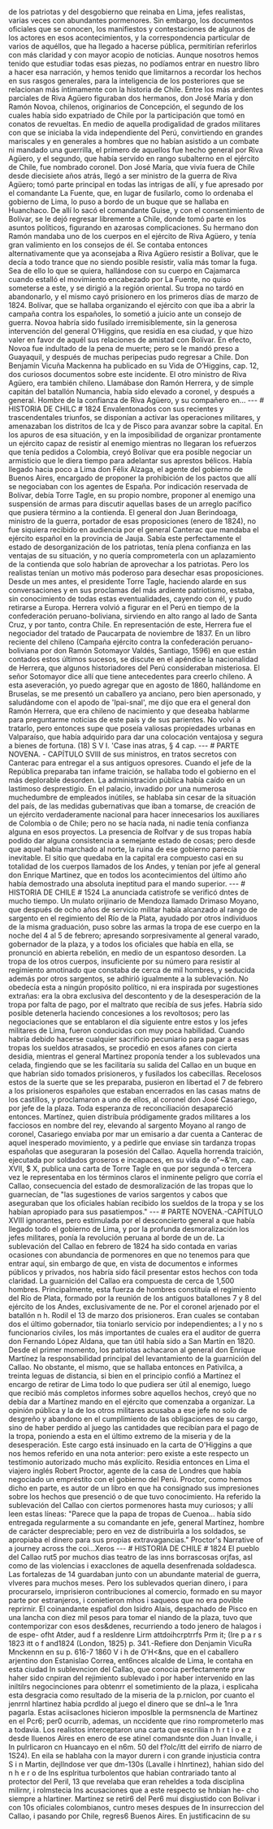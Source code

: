 de los patriotas y del desgobierno que reinaba en Lima, jefes realistas, varias veces con abundantes pormenores. Sin embargo, los documentos oficiales que se conocen, los manifiestos y contestaciones de algunos de los actores en esos acontecimientos, y la correspondencia particular de varios de aquéllos, que ha llegado a hacerse pública, permitirían referirlos con más claridad y con mayor acopio de noticias. Aunque nosotros hemos tenido que estudiar todas esas piezas, no podíamos entrar en nuestro libro a hacer esa narración, y hemos tenido que limitarnos a recordar los hechos en sus rasgos generales, para la inteligencia de los posteriores que se relacionan más íntimamente con la historia de Chile. Entre los más ardientes parciales de Riva Agüero figuraban dos hermanos, don José María y don Ramón Novoa, chilenos, originarios de Concepción, el segundo de los cuales había sido expatriado de Chile por la participación que tomó en conatos de revueltas. En medio de aquella prodigalidad de grados militares con que se iniciaba la vida independiente del Perú, convirtiendo en grandes mariscales y en generales a hombres que no habían asistido a un combate ni mandado una guerrilla, el primero de aquellos fue hecho general por Riva Agüero, y el segundo, que había servido en rango subalterno en el ejército de Chile, fue nombrado coronel. Don José María, que vivía fuera de Chile desde diecisiete años atrás, llegó a ser ministro de la guerra de Riva Agüero; tomó parte principal en todas las intrigas de allí, y fue apresado por el comandante La Fuente, que, en lugar de fusilarlo, como lo ordenaba el gobierno de Lima, lo puso a bordo de un buque que se hallaba en Huanchaco. De allí lo sacó el comandante Guise, y con el consentimiento de Bolívar, se le dejó regresar libremente a Chile, donde tomó parte en los asuntos políticos, figurando en azarosas complicaciones. Su hermano don Ramón mandaba uno de los cuerpos en el ejército de Riva Agüero, y tenía gran valimiento en los consejos de él. Se contaba entonces alternativamente que ya aconsejaba a Riva Agüero resistir a Bolívar, que le decía a todo trance que no siendo posible resistir, valía más tomar la fuga. Sea de ello lo que se quiera, hallándose con su cuerpo en Cajamarca cuando estalló el movimiento encabezado por La Fuente, no quiso someterse a este, y se dirigió a la región oriental. Su tropa no tardó en abandonarlo, y el mismo cayó prisionero en los primeros días de marzo de 1824. Bolívar, que se hallaba organizando el ejército con que iba a abrir la campaña contra los españoles, lo sometió a juicio ante un consejo de guerra. Novoa habría sido fusilado irremisiblemente, sin la generosa intervención del general O’Higgins, que residía en esa ciudad, y que hizo valer en favor de aquél sus relaciones de amistad con Bolívar. En efecto, Novoa fue indultado de la pena de muerte; pero se le mandó preso a Guayaquil, y después de muchas peripecias pudo regresar a Chile. Don Benjamín Vicuña Mackenna ha publicado en su Vida de O’Higgins, cap. 12, dos curiosos documentos sobre este incidente. El otro ministro de Riva Agüero, era también chileno. Llamábase don Ramón Herrera, y de simple capitán del batallón Numancia, había sido elevado a coronel, y después a general. Hombre de la confianza de Riva Agüero, y su compañero en... --- # HISTORIA DE CHILC # 1824 Envalentonados con sus recientes y trascendentales triunfos, se disponían a activar las operaciones militares, y amenazaban los distritos de Ica y de Pisco para avanzar sobre la capital. En los apuros de esa situación, y en la imposibilidad de organizar prontamente un ejército capaz de resistir al enemigo mientras no llegaran los refuerzos que tenía pedidos a Colombia, creyó Bolívar que era posible negociar un armisticio que le diera tiempo para adelantar sus aprestos bélicos. Había llegado hacia poco a Lima don Félix Alzaga, el agente del gobierno de Buenos Aires, encargado de proponer la prohibición de los pactos que allí se negociaban con los agentes de España. Por indicación reservada de Bolívar, debía Torre Tagle, en su propio nombre, proponer al enemigo una suspensión de armas para discutir aquellas bases de un arreglo pacífico que pusiera término a la contienda. El general don Juan Berindoaga, ministro de la guerra, portador de esas proposiciones (enero de 1824), no fue siquiera recibido en audiencia por el general Canterac que mandaba el ejército español en la provincia de Jauja. Sabía este perfectamente el estado de desorganización de los patriotas, tenía plena confianza en las ventajas de su situación, y no quería comprometerla con un aplazamiento de la contienda que solo habrían de aprovechar a los patriotas. Pero los realistas tenían un motivo más poderoso para desechar esas proposiciones. Desde un mes antes, el presidente Torre Tagle, haciendo alarde en sus conversaciones y en sus proclamas del más ardiente patriotismo, estaba, sin conocimiento de todas estas eventualidades, cayendo con él, y pudo retirarse a Europa. Herrera volvió a figurar en el Perú en tiempo de la confederación peruano-boliviana, sirviendo en alto rango al lado de Santa Cruz, y por tanto, contra Chile. En representación de este, Herrera fue el negociador del tratado de Paucarpata de noviembre de 1837. En un libro reciente del chileno (Campaña ejército contra la confederación peruano-boliviana por don Ramón Sotomayor Valdés, Santiago, 1596) en que están contados estos últimos sucesos, se discute en el apéndice la nacionalidad de Herrera, que algunos historiadores del Perú consideraban misteriosa. El señor Sotomayor dice allí que tiene antecedentes para creerlo chileno. A esta aseveración, yo puedo agregar que en agosto de 1860, hallándome en Bruselas, se me presentó un caballero ya anciano, pero bien apersonado, y saludándome con el apodo de 'Ipai-snal', me dijo que era el general don Ramón Herrera, que era chileno de nacimiento y que deseaba hablarme para preguntarme noticias de este país y de sus parientes. No volví a tratarlo, pero entonces supe que poseía valiosas propiedades urbanas en Valparaíso, que había adquirido para dar una colocación ventajosa y segura a bienes de fortuna. (18) S V I. 'Case inas atras, § 4 cap. --- # PARTE NOVENA. - CAPÍTULO SVIII de sus ministros, en tratos secretos con Canterac para entregar el a sus antiguos opresores. Cuando el jefe de la República preparaba tan infame traición, se hallaba todo el gobierno en el más deplorable desorden. La administración pública había caído en un lastimoso desprestigio. En el palacio, invadido por una numerosa muchedumbre de empleados inútiles, se hablaba sin cesar de la situación del país, de las medidas gubernativas que iban a tomarse, de creación de un ejército verdaderamente nacional para hacer innecesarios los auxiliares de Colombia o de Chile; pero no se hacía nada, ni nadie tenía confianza alguna en esos proyectos. La presencia de Rolfvar y de sus tropas había podido dar alguna consistencia a semejante estado de cosas; pero desde que aquel había marchado al norte, la ruina de ese gobierno parecía inevitable. El sitio que quedaba en la capital era compuesto casi en su totalidad de los cuerpos llamados de los Andes, y tenían por jefe al general don Enrique Martinez, que en todos los acontecimientos del último año había demostrado una absoluta ineptitud para el mando superior. --- # HISTORIA DE CHILE # 1524 La anunciada catistrofe se verificó dntes de mucho tiempo. Un mulato orijinario de Mendoza llamado Drimaso Moyano, que después de ocho años de servicio militar había alcanzado al rango de sargento en el regimiento del Río de la Plata, ayudado por otros individuos de la misma graduación, puso sobre las armas la tropa de ese cuerpo en la noche del 4 al 5 de febrero; apresando sorpresivamente al general varado, gobernador de la plaza, y a todos los oficiales que había en ella, se pronunció en abierta rebelión, en medio de un espantoso desorden. La tropa de los otros cuerpos, insuficiente por su número para resistir al regimiento amotinado que constaba de cerca de mil hombres, y seducida además por otros sargentos, se adhirió igualmente a la sublevación. No obedecía esta a ningún propósito político, ni era inspirada por sugestiones extrañas: era la obra exclusiva del descontento y de la desesperación de la tropa por falta de pago, por el maltrato que recibía de sus jefes. Habría sido posible detenerla haciendo concesiones a los revoltosos; pero las negociaciones que se entablaron el día siguiente entre estos y los jefes militares de Lima, fueron conducidas con muy poca habilidad. Cuando habría debido hacerse cualquier sacrificio pecuniario para pagar a esas tropas los sueldos atrasados, se procedió en esos afanes con cierta desidia, mientras el general Martínez proponía tender a los sublevados una celada, fingiendo que se les facilitaría su salida del Callao en un buque en que habrían sido tomados prisioneros, y fusilados los cabecillas. Recelosos estos de la suerte que se les preparaba, pusieron en libertad el 7 de febrero a los prisioneros españoles que estaban encerrados en las casas matns de los castillos, y proclamaron a uno de ellos, al coronel don José Casariego, por jefe de la plaza. Toda esperanza de reconciliación desapareció entonces. Martínez, quien distribuía pródigamente grados militares a los facciosos en nombre del rey, elevando al sargento Moyano al rango de coronel, Casariego enviaba por mar un emisario a dar cuenta a Canterac de aquel inesperado movimiento, y a pedirle que enviase sin tardanza tropas españolas que aseguraran la posesión del Callao. Aquella horrenda traición, ejecutada por soldados groseros e incapaces, en su vida de o"~&#x26;'m, cap. XVII, $ X, publica una carta de Torre Tagle en que por segunda o tercera vez le representaba en los términos claros el inminente peligro que corría el Callao, consecuencia del estado de desmoralización de las tropas que lo guarnecían, de "las sugestiones de varios sargentos y cabos que aseguraban que los oficiales habían recibido los sueldos de la tropa y se los habían apropiado para sus pasatiempos." --- # PARTE NOVENA.-CAPÍTULO XVIII ignorantes, pero estimulada por el desconcierto general a que había llegado todo el gobierno de Lima, y por la profunda desmoralización los jefes militares, ponía la revolución peruana al borde de un de. La sublevación del Callao en febrero de 1824 ha sido contada en varias ocasiones con abundancia de pormenores en que no tenemos para que entrar aquí, sin embargo de que, en vista de documentos e informes públicos y privados, nos habría sido fácil presentar estos hechos con toda claridad. La guarnición del Callao era compuesta de cerca de 1,500 hombres. Principalmente, esta fuerza de hombres constituía el regimiento del Río de Plata, formado por la reunión de los antiguos batallones 7 y 8 del ejército de los Andes, exclusivamente de ne. Por el coronel arjenado por el batallón n h. Rodil el 13 de marzo dos prisioneros. Eran cuales se contaban dos el último gobernador, tiia toniarlo servicio por independientes; a l y no s funcionarios civiles, los más importantes de cuales era el auditor de guerra don Fernando López Aldana, que tan útil había sido a San Martín en 1820. Desde el primer momento, los patriotas achacaron al general don Enrique Martínez la responsabilidad principal del levantamiento de la guarnición del Callao. No obstante, el mismo, que se hallaba entonces en Pativilca, a treinta leguas de distancia, si bien en el principio confió a Martínez el encargo de retirar de Lima todo lo que pudiera ser útil al enemigo, luego que recibió más completos informes sobre aquellos hechos, creyó que no debía dar a Martínez mando en el ejército que comenzaba a organizar. La opinión pública y la de los otros militares acusaba a ese jefe no solo de desgreño y abandono en el cumplimiento de las obligaciones de su cargo, sino de haber perdido al juego las cantidades que recibían para el pago de la tropa, poniendo a esta en el último extremo de la miseria y de la desesperación. Este cargo está insinuado en la carta de O'Higgins a que nos hemos referido en una nota anterior: pero existe a este respecto un testimonio autorizado mucho más explícito. Residia entonces en Lima el viajero inglés Robert Proctor, agente de la casa de Londres que había negociado un empréstito con el gobierno del Perú. Proctor, como hemos dicho en parte, es autor de un libro en que ha consignado sus impresiones sobre los hechos que presenció o de que tuvo conocimiento. Ha referido la sublevación del Callao con ciertos pormenores hasta muy curiosos; y allí leen estas líneas: "Parece que la papa de tropas de Cuenoa... había sido entregada regularmente a su comandante en jefe, general Martínez, hombre de carácter despreciable; pero en vez de distribuirla a los soldados, se apropiaba el dinero para sus propias extravagancias." Proctor's Narrative of a journey across the coi...Xeros --- # HISTORIA DE CHILE # 1824 El pueblo del Callao rut5 por muchos dias teatro de las inns borrascosas orjfas, asl como de las violencias i exacclones de aquella desenfrenada soldadesca. Las fortalezas de 14 guardaban junto con un abundante material de guerra, vlveres para muchos meses. Pero los sublevados querian dinero, i para procurarselo, irnprisieron contribuciones al comercio, formado en su mayor parte por estranjeros, i conietieron mhos i saqueos que no era povible reprirnir. El coinandante espafiol don Isidro Alais, despachado de Pisco en una lancha con diez mil pesos para tomar el niando de la plaza, tuvo que contemporizar con esos des&#x26;denes, recurriendo a todo jenero de halagos i de espe- ofht Atder, aud f a resIdenre Lirm attdoihcrptrrfs Prm it; (Ire p a r s 1823 itt o f and1824 (London, 1825) p. 341.-Refiere don Denjamin VicuRa Mnckennn en su p. 616-7 1860 V i h de O’H&#x3C;&#x26;ns, que en el caballero arjentino don Estanislao Correa, ent6nces alcalde de Lima, le contaha en esta ciudad In sublevncion del Callao, que conocia perfectamente prw haher sido cnpiran del rejimiento sublevado i por haber intervenido en las iniltilrs negocinciones para obtenrr el sometimiento de la plaza, i esplicaha esta desgracia como resultado de la miseria de la p.rniclon, por cuanto el jenrrnl hIartinez habia pcrdldo al juego el dinero que se dnl~a le 1nra pagarla. Estas aciisaclones hicieron imposlble la permsnencla de Martinez en el Pcr6; per0 ocurrib, ademas, un nccidente que rino romprometerlo mas a todavia. Los realistos interceptaron una carta que escriliia n h r t i o e z desde Iluenos Aires en enero de ese atinel comandsnte don Juan Invalle, i In pulrlicaron cn Huancayo en el n6m. 50 del f?olc/itt del eirrifo de niarro de 1S24). En eila se hablaha con la mayor durern i con grande injusticia contra S i n Martin, dejllndose ver que dm-130s (Lavalle i hlnrtinez), hahian sido del n h e r o de Ins esplritua turbolentos que habian contrariado tanto al protector del Peril, 13 que revelaba que eran reheldes a toda disciplina milirnr, i rolmstecia Ins acusaciones que a este respecto se hnbian he- cho siempre a hlartiner. Martinez se retir6 del Per6 mui disgiustido con Bolivar i con 10s oficiales colombianos, cuntro meses despues de In insurreccion del Callao, i pasando por Chile, regres6 Buenos Aires. En justificacinn de su